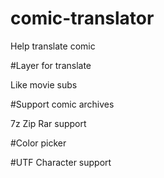 # comic-translator

Help translate comic

#Layer for translate

Like movie subs

#Support comic archives

7z Zip Rar support

#Color picker

#UTF Character support